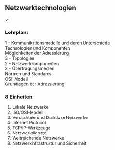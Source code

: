 ## Netzwerktechnologien
✓
### Lehrplan:
1 - Kommunikationsmodelle und deren Unterschiede  
Technologien und Komponenten  
Möglichkeiten der Adressierung  
3 - Topologien  
2 - Netzwerkkomponenten  
2 - Übertragungsmedien  
Normen und Standards  
OSI-Modell  
Grundlagen der Adressierung  

### 8 Einheiten:

1. Lokale Netzwerke
1. ISO/OSI-Modell
1. Verdrahtete und Drahtlose Netzwerke
1. Internet Protocol
1. TCP/IP-Werkzeuge
1. Netzwerkdienste
1. Weitreichende Netzwerke
1. Netzwerkinfrastruktur und Sicherheit
